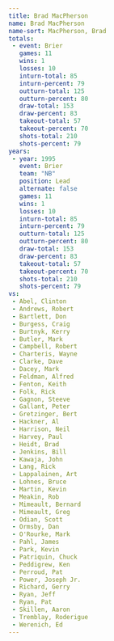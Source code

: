 ```yaml
---
title: Brad MacPherson
name: Brad MacPherson
name-sort: MacPherson, Brad
totals:
 - event: Brier
   games: 11
   wins: 1
   losses: 10
   inturn-total: 85
   inturn-percent: 79
   outturn-total: 125
   outturn-percent: 80
   draw-total: 153
   draw-percent: 83
   takeout-total: 57
   takeout-percent: 70
   shots-total: 210
   shots-percent: 79
years:
 - year: 1995
   event: Brier
   team: "NB"
   position: Lead
   alternate: false
   games: 11
   wins: 1
   losses: 10
   inturn-total: 85
   inturn-percent: 79
   outturn-total: 125
   outturn-percent: 80
   draw-total: 153
   draw-percent: 83
   takeout-total: 57
   takeout-percent: 70
   shots-total: 210
   shots-percent: 79
vs:
 - Abel, Clinton
 - Andrews, Robert
 - Bartlett, Don
 - Burgess, Craig
 - Burtnyk, Kerry
 - Butler, Mark
 - Campbell, Robert
 - Charteris, Wayne
 - Clarke, Dave
 - Dacey, Mark
 - Feldman, Alfred
 - Fenton, Keith
 - Folk, Rick
 - Gagnon, Steeve
 - Gallant, Peter
 - Gretzinger, Bert
 - Hackner, Al
 - Harrison, Neil
 - Harvey, Paul
 - Heidt, Brad
 - Jenkins, Bill
 - Kawaja, John
 - Lang, Rick
 - Lappalainen, Art
 - Lohnes, Bruce
 - Martin, Kevin
 - Meakin, Rob
 - Mimeault, Bernard
 - Mimeault, Greg
 - Odian, Scott
 - Ormsby, Dan
 - O'Rourke, Mark
 - Pahl, James
 - Park, Kevin
 - Patriquin, Chuck
 - Peddigrew, Ken
 - Perroud, Pat
 - Power, Joseph Jr.
 - Richard, Gerry
 - Ryan, Jeff
 - Ryan, Pat
 - Skillen, Aaron
 - Tremblay, Roderigue
 - Werenich, Ed
---
```

